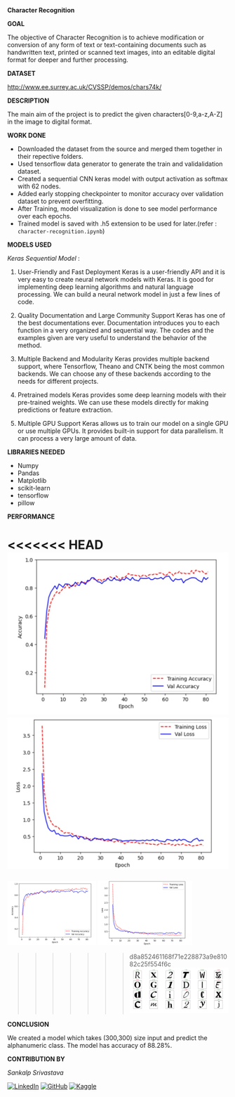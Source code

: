 **Character Recognition**

**GOAL**

The objective of Character Recognition is to achieve modification or conversion of any form of text or text-containing documents such as handwritten text, printed or scanned text images, into an editable digital format for deeper and further processing. 

**DATASET**

  
http://www.ee.surrey.ac.uk/CVSSP/demos/chars74k/

**DESCRIPTION**

The main aim of the project is to predict the given characters[0-9,a-z,A-Z] in the image to digital format.

  

**WORK DONE**

* Downloaded the dataset from the source and merged them together in their repective folders.
* Used tensorflow data generator to generate the train and validalidation dataset.
* Created a sequential CNN keras model with output activation as softmax with 62 nodes.
* Added early stopping checkpointer to monitor accuracy over validation dataset to prevent overfitting.
* After Training, model visualization is done to see model performance over each epochs.
* Trained model is saved with .h5 extension to be used for later.(refer : `character-recognition.ipynb`)

  

**MODELS USED**

*Keras Sequential Model* : 
1. User-Friendly and Fast Deployment
Keras is a user-friendly API and it is very easy to create neural network models with Keras. It is good for implementing deep learning algorithms and natural language processing. We can build a neural network model in just a few lines of code.


2. Quality Documentation and Large Community Support
Keras has one of the best documentations ever. Documentation introduces you to each function in a very organized and sequential way. The codes and the examples given are very useful to understand the behavior of the method.


3. Multiple Backend and Modularity
Keras provides multiple backend support, where Tensorflow, Theano and CNTK being the most common backends. We can choose any of these backends according to the needs for different projects.

4. Pretrained models
Keras provides some deep learning models with their pre-trained weights. We can use these models directly for making predictions or feature extraction.

5. Multiple GPU Support
Keras allows us to train our model on a single GPU or use multiple GPUs. It provides built-in support for data parallelism. It can process a very large amount of data.

**LIBRARIES NEEDED**

* Numpy
* Pandas
* Matplotlib
* scikit-learn
* tensorflow
* pillow
  
  

**PERFORMANCE**

<<<<<<< HEAD
![Model Accuracy](../Images/accuracy.jpg "Model Accuracies")
![Model loss](../Images/loss.jpg "Model Loss")
=======
<p float ="left">
<img src = "../Images/accuracy.jpg " alt="Modal Accuracy" title="Modal Accuracy" style="width:40%" />
<img src = "../Images/loss.jpg " alt="Modal Loss" title="Modal Loss" style="width:43%" />
</p>

>>>>>>> d8a852461168f71e228873a9e81082c25f554f6c
![examples](../Images/example.jpg "Examples")
  

**CONCLUSION**

  

We created a model which takes (300,300) size input and predict the alphanumeric class. The model has accuracy of 88.28%.


  

**CONTRIBUTION BY**

*Sankalp Srivastava*

  
[![LinkedIn](https://img.shields.io/badge/linkedin-%230077B5.svg?style=for-the-badge&logo=linkedin&logoColor=white)](https://www.linkedin.com/in/sankalpsrivastava-2605/) [![GitHub](https://img.shields.io/badge/github-%23121011.svg?style=for-the-badge&logo=github&logoColor=white)](https://github.com/sankalp-srivastava/) [![Kaggle](https://img.shields.io/badge/Kaggle-20BEFF?style=for-the-badge&logo=Kaggle&logoColor=white)](https://www.kaggle.com/sankalpsrivastava26)

